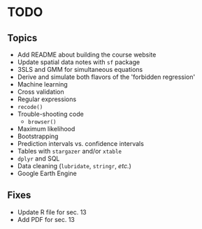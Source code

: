 # TODO

## Topics

- Add README about building the course website
- Update spatial data notes with `sf` package
- 3SLS and GMM for simultaneous equations
- Derive and simulate both flavors of the 'forbidden regression'
- Machine learning
- Cross validation
- Regular expressions
- `recode()`
- Trouble-shooting code
  - `browser()`
- Maximum likelihood
- Bootstrapping
- Prediction intervals vs. confidence intervals
- Tables with `stargazer` and/or `xtable`
- `dplyr` and SQL
- Data cleaning (`lubridate`, `stringr`, _etc._)
- Google Earth Engine

## Fixes

- Update R file for sec. 13
- Add PDF for sec. 13
